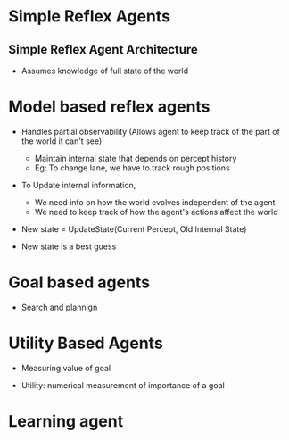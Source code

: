 # Simple Reflex Agents

## Simple Reflex Agent Architecture
 - Assumes knowledge of full state of the world


# Model based reflex agents
 
 - Handles partial observability (Allows agent to keep track of the part of the world it can't see)
 	- Maintain internal state that depends on percept history
 	- Eg: To change lane, we have to track rough positions

 - To Update internal information,
 	- We need info on how the world evolves independent of the agent
 	- We need to keep track of how the agent's actions affect the world

 - New state = UpdateState(Current Percept, Old Internal State)

 - New state is a best guess

# Goal based agents
 - Search and plannign

# Utility Based Agents

 - Measuring value of goal

 - Utility: numerical measurement of importance of a goal


# Learning agent
